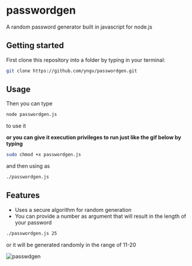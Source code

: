 # passwordgen
A random password generator built in javascript for node.js

## Getting started
First clone this repository into a folder by typing in your terminal:
```bash 
git clone https://github.com/yngv/passwordgen.git
```
## Usage
Then you can type
```bash
node passwordgen.js 
``` 
to use it

**or you can give it execution privileges to run just like the gif below by typing**
```bash
sudo chmod +x passwordgen.js
```
and then using as
```bash
./passwordgen.js
```
## Features
* Uses a secure algorithm for random generation
* You can provide a number as argument that will result in the length of your password
```bash
./passwordgen.js 25
```
or it will be generated randomly in the range of 11-20

![passwdgen](https://user-images.githubusercontent.com/44353611/126944296-b18a79e3-9302-408d-ba67-3e65d5dee88f.gif)
